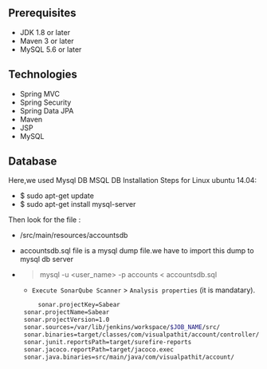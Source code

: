 ## Prerequisites
- JDK 1.8 or later
- Maven 3 or later
- MySQL 5.6 or later

## Technologies 
- Spring MVC
- Spring Security
- Spring Data JPA
- Maven
- JSP
- MySQL
## Database
Here,we used Mysql DB 
MSQL DB Installation Steps for Linux ubuntu 14.04:
- $ sudo apt-get update
- $ sudo apt-get install mysql-server

Then look for the file :
- /src/main/resources/accountsdb
- accountsdb.sql file is a mysql dump file.we have to import this dump to mysql db server
- > mysql -u <user_name> -p accounts < accountsdb.sql

  - `Execute SonarQube Scanner` > `Analysis properties`  (it is mandatary). 
   ```sh 
        sonar.projectKey=Sabear
	sonar.projectName=Sabear
	sonar.projectVersion=1.0
	sonar.sources=/var/lib/jenkins/workspace/$JOB_NAME/src/
	sonar.binaries=target/classes/com/visualpathit/account/controller/
	sonar.junit.reportsPath=target/surefire-reports
	sonar.jacoco.reportPath=target/jacoco.exec
	sonar.java.binaries=src/main/java/com/visualpathit/account/
     ```


